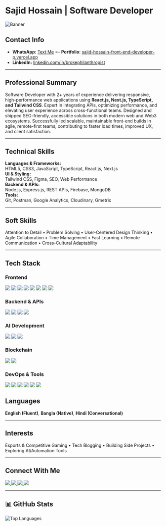 # **Sajid Hossain** | **Software Developer**

![Banner](https://sajid-hossain-front-end-developer-p.vercel.app/og-image.png)

## Contact Info

- **WhatsApp:** [Text Me](https://wa.me/8801329530468)
=- **Portfolio:** [sajid-hossain-front-end-developer-p.vercel.app](https://sajid-hossain-front-end-developer-p.vercel.app)  
- **LinkedIn:** [linkedin.com/in/brokephilanthropist](https://linkedin.com/in/brokephilanthropist)  

---

## Professional Summary

Software Developer with 2+ years of experience delivering responsive, high-performance web applications using **React.js, Next.js, TypeScript, and Tailwind CSS**. Expert in integrating APIs, optimizing performance, and elevating user experience across cross-functional teams. Designed and shipped SEO-friendly, accessible solutions in both modern web and Web3 ecosystems. Successfully led scalable, maintainable front-end builds in agile, remote-first teams, contributing to faster load times, improved UX, and client satisfaction.

---

## Technical Skills

**Languages & Frameworks:**  
HTML5, CSS3, JavaScript, TypeScript, React.js, Next.js  
**UI & Styling:**  
Tailwind CSS, Figma, SEO, Web Performance  
**Backend & APIs:**  
Node.js, Express.js, REST APIs, Firebase, MongoDB  
**Tools:**  
Git, Postman, Google Analytics, Cloudinary, Gmetrix  

---

## Soft Skills

Attention to Detail • Problem Solving • User-Centered Design Thinking • Agile Collaboration • Time Management • Fast Learning • Remote Communication • Cross-Cultural Adaptability

---

## Tech Stack

### Frontend
<p align="left">
  <img src="https://img.shields.io/badge/HTML5-%23E34F26.svg?style=for-the-badge&logo=html5&logoColor=white"/>
  <img src="https://img.shields.io/badge/CSS3-%231572B6.svg?style=for-the-badge&logo=css3&logoColor=white"/>
  <img src="https://img.shields.io/badge/JavaScript-%23F7DF1E.svg?style=for-the-badge&logo=javascript&logoColor=black"/>
  <img src="https://img.shields.io/badge/TypeScript-%23007ACC.svg?style=for-the-badge&logo=typescript&logoColor=white"/>
  <img src="https://img.shields.io/badge/React-%2361DAFB.svg?style=for-the-badge&logo=react&logoColor=white"/>
  <img src="https://img.shields.io/badge/Next.js-%23000000.svg?style=for-the-badge&logo=nextdotjs&logoColor=white"/>
  <img src="https://img.shields.io/badge/Framer_Motion-%23000000.svg?style=for-the-badge&logo=framer&logoColor=white"/>
  <img src="https://img.shields.io/badge/Vite-%23646CFF.svg?style=for-the-badge&logo=vite&logoColor=white"/>
</p>

### Backend & APIs
<p align="left">
  <img src="https://img.shields.io/badge/Node.js-%23339933.svg?style=for-the-badge&logo=node.js&logoColor=white"/>
  <img src="https://img.shields.io/badge/Express.js-%23000000.svg?style=for-the-badge&logo=express&logoColor=white"/>
  <img src="https://img.shields.io/badge/MongoDB-%2347A248.svg?style=for-the-badge&logo=mongodb&logoColor=white"/>
  <img src="https://img.shields.io/badge/Firebase-%23FFCA28.svg?style=for-the-badge&logo=firebase&logoColor=black"/>
</p>

### AI Development
<p align="left">
  <img src="https://img.shields.io/badge/ChatGPT-%2300A67E.svg?style=for-the-badge&logo=openai&logoColor=white"/>
  <img src="https://img.shields.io/badge/Gemini-%230076D6.svg?style=for-the-badge&logo=google&logoColor=white"/>
  <img src="https://img.shields.io/badge/DeepSeek-%231A73E8.svg?style=for-the-badge&logo=ai&logoColor=white"/>
</p>

### Blockchain
<p align="left">
  <img src="https://img.shields.io/badge/Wallet_Interaction-%23212121.svg?style=for-the-badge&logo=ethereum&logoColor=white"/>
  <img src="https://img.shields.io/badge/Blockchain_Basics-%231572B6.svg?style=for-the-badge&logo=blockchain&logoColor=white"/>
</p>

### DevOps & Tools
<p align="left">
  <img src="https://img.shields.io/badge/Git-%23F05032.svg?style=for-the-badge&logo=git&logoColor=white"/>
  <img src="https://img.shields.io/badge/GitHub-%23181717.svg?style=for-the-badge&logo=github&logoColor=white"/>
  <img src="https://img.shields.io/badge/GitHub_Actions-%232671E5.svg?style=for-the-badge&logo=githubactions&logoColor=white"/>
  <img src="https://img.shields.io/badge/Ubuntu-%23E95420.svg?style=for-the-badge&logo=ubuntu&logoColor=white"/>
  <img src="https://img.shields.io/badge/Postman-%23FF6C37.svg?style=for-the-badge&logo=postman&logoColor=white"/>
  <img src="https://img.shields.io/badge/Cloudinary-%234B32C3.svg?style=for-the-badge&logo=cloudinary&logoColor=white"/>
</p>

## Languages

**English (Fluent)**, **Bangla (Native)**, **Hindi (Conversational)**

---

## Interests

Esports & Competitive Gaming • Tech Blogging • Building Side Projects • Exploring AI/Automation Tools

---

## Connect With Me

<p align="left">
  <a href="https://www.linkedin.com/in/brokephilanthropist/">
    <img src="https://img.shields.io/badge/LinkedIn-%230A66C2.svg?style=for-the-badge&logo=linkedin&logoColor=white"/>
  </a>
  <a href="https://github.com/sajidhossain8272">
    <img src="https://img.shields.io/badge/GitHub-%23181717.svg?style=for-the-badge&logo=github&logoColor=white"/>
  </a>
  <a href="https://www.facebook.com/s73597/">
    <img src="https://img.shields.io/badge/Facebook-%231877F2.svg?style=for-the-badge&logo=facebook&logoColor=white"/>
  </a>
  <a href="https://sajid-hossain-front-end-developer-p.vercel.app/">
    <img src="https://img.shields.io/badge/Portfolio-%231572B6.svg?style=for-the-badge&logo=vercel&logoColor=white"/>
  </a>
</p>

---

## 📊 GitHub Stats

<p align="start">
  <img src="https://github-readme-stats.vercel.app/api/top-langs/?username=sajidhossain8272&layout=compact&theme=tokyonight" alt="Top Languages" />
</p>
